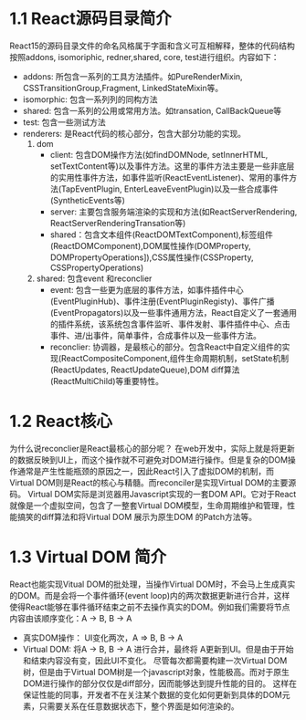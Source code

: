 # 1.1 React源码目录简介
React15的源码目录文件的命名风格属于字面和含义可互相解释，整体的代码结构按照addons, isomoriphic, redner,shared, core, test进行组织。内容如下：
- addons: 所包含一系列的工具方法插件。如PureRenderMixin, CSSTransitionGroup,Fragment, LinkedStateMixin等。
- isomorphic: 包含一系列列的同构方法
- shared: 包含一系列的公用或常用方法。如transation, CallBackQueue等
- test: 包含一些测试方法
- renderers: 是React代码的核心部分，包含大部分功能的实现。
    1. dom
        - client: 包含DOM操作方法(如findDOMNode, setInnerHTML, setTextContent等)以及事件方法。这里的事件方法主要是一些非底层的实用性事件方法，如事件监听(ReactEventListener)、常用的事件方法(TapEventPlugin, EnterLeaveEventPlugin)以及一些合成事件(SyntheticEvents等)
        - server: 主要包含服务端渲染的实现和方法(如ReactServerRendering, ReactServerRenderingTransation等)
        - shared：包含文本组件(ReactDOMTextComponent),标签组件(ReactDOMComponent),DOM属性操作(DOMProperty, DOMPropertyOperations]),CSS属性操作(CSSProperty, CSSPropertyOperations)
    2. shared: 包含event 和reconclier
        - event: 包含一些更为底层的事件方法，如事件插件中心(EventPluginHub)、事件注册(EventPluginRegisty)、事件广播(EventPropagators)以及一些事件通用方法，React自定义了一套通用的插件系统，该系统包含事件监听、事件发射、事件插件中心、点击事件、进/出事件，简单事件，合成事件以及一些事件方法。
        - reconclier: 协调器，是最核心的部分。包含React中自定义组件的实现(ReactCompositeComponent,组件生命周期机制，setState机制(ReactUpdates, ReactUpdateQueue),DOM diff算法(ReactMultiChild)等重要特性。
# 1.2 React核心
为什么说reconclier是React最核心的部分呢？
在web开发中，实际上就是将更新的数据反映到UI上，而这个操作就不可避免对DOM进行操作。但是复杂的DOM操作通常是产生性能瓶颈的原因之一，因此React引入了虚拟DOM的机制，而Virtual DOM则是React的核心与精髓。而reconciler是实现Virtual DOM的主要源码。
Virtual DOM实际是浏览器用Javascript实现的一套DOM API。它对于React就像是一个虚拟空间，包含了一整套Virtual DOM模型，生命周期维护和管理，性能搞笑的diff算法和将Virtual DOM 展示为原生DOM 的Patch方法等。
# 1.3 Virtual DOM 简介
React也能实现Vitual DOM的批处理，当操作Virtual DOM时，不会马上生成真实的DOM。而是会将一个事件循环(event loop)内的两次数据更新进行合并，这样使得React能够在事件循环结束之前不去操作真实的DOM。例如我们需要将节点内容由该顺序变化：A -> B, B -> A
- 真实DOM操作： UI变化两次，A => B, B -> A
- Virtual DOM: 将A -> B, B -> A 进行合并，最终将 A更新到UI。但是由于开始和结束内容没有变，因此UI不变化。
尽管每次都需要构建一次Virtual DOM树，但是由于Virtual DOM树是一个javascript对象，性能极高。而对于原生DOM进行操作的部分仅仅是diff部分，因而能够达到提升性能的目的。
这样在保证性能的同事，开发者不在关注某个数据的变化如何更新到具体的DOM元素，只需要关系在任意数据状态下，整个界面是如何渲染的。